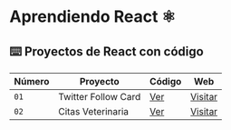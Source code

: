 # Aprendiendo React ⚛️

## ⌨️ Proyectos de React con código

| Número | Proyecto            | Código                                  | Web                                     |
| ------ | ------------------- | --------------------------------------- | --------------------------------------- |
| `01`   | Twitter Follow Card | [Ver](projects/01-twitter-follow-card/) | [Visitar](https://follow-card.surge.sh) |
| `02`   | Citas Veterinaria | [Ver](projects/Vite/citas-react) | [Visitar](https://fluffy-conkies-e708fa.netlify.app/) |
